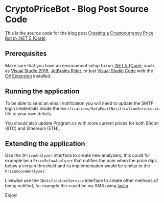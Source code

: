 ﻿# CryptoPriceBot - Blog Post Source Code
This is the source code for the blog post [Creating a Cryptocurrency Price Bot in .NET 5 (Core)](https://www.ramstad.io/2021/04/22/Creating-a-Cryptocurrency-Price-Bot-in-NET-5-CORE/).

## Prerequisites
Make sure that you have an environment setup to run [.NET 5 (Core)](https://dot.net), such as [Visual Studio 2019](https://visualstudio.microsoft.com/vs/), [JetBrains Rider](https://www.jetbrains.com/rider/), or just [Visual Studio Code](https://code.visualstudio.com/) with the [C# Extension](https://marketplace.visualstudio.com/items?itemName=ms-dotnettools.csharp) installed.

## Running the application
To be able to send an email notification you will need to update the SMTP login credentials inside the `Notifications/SmtpEmailNotificationService.cs` file to your own details.

You should also update Program.cs with more current prices for both Bitcon (BTC) and Ethereum (ETH).

## Extending the application
Use the `IPriceAnalyzer` interface to create new analyzers, this could for example be a `PriceBelowAnalyzer` that notifies the user when the price dips below a certain threshold and its implementation would be similar to the `PriceAboveAnalyzer`.

Likewise use the `INotificationService` interface to create other methods of being notified, for example this could be via SMS using [twilio](https://www.twilio.com/sms).

Enjoy!